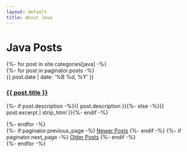 ```yaml
---
layout: default
title: About Java
---
```


<div class="home" id="home">
  <h1 class="pageTitle">Java Posts</h1>
  {%- for post in site.categories[java] -%}
    <div class="posts noList">
        {%- for post in paginator.posts -%}
        <article>
            <span class="date">{{ post.date | date: '%B %d, %Y' }}</span>
            <h3><a class="post-link" href="{{ post.url }}">{{ post.title }}</a></h3>
            <p>{%- if post.description -%}{{ post.description }}{%- else -%}{{ post.excerpt | strip_html }}{%- endif -%}</p>
        </article>
        {%- endfor -%}
    </div>
    <!-- Pagination links -->
    <div class="pagination">
        {%- if paginator.previous_page -%}
        <a href="{{ paginator.previous_page_path }}" class="previous button__outline">Newer Posts</a> 
        {%- endif -%}
        {%- if paginator.next_page -%}
        <a href="{{ paginator.next_page_path }}" class="next button__outline">Older Posts</a>
        {%- endif -%}
    </div>
  {%- endfor -%}
</div>